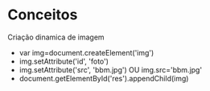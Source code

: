 # Conceitos
<p>Criação dinamica de imagem</p>
<ul>
<li>var img=document.createElement('img')</li>
<li>img.setAttribute('id', 'foto')</li>
<li>img.setAttribute('src', 'bbm.jpg') OU img.src='bbm.jpg'</li>
<li>document.getElementById('res').appendChild(img)</li>
</ul>